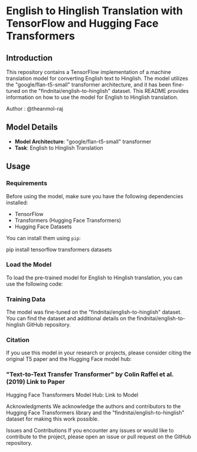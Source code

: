 # English to Hinglish Translation with TensorFlow and Hugging Face Transformers

## Introduction

This repository contains a TensorFlow implementation of a machine translation model for converting English text to Hinglish. The model utilizes the "google/flan-t5-small" transformer architecture, and it has been fine-tuned on the "findnitai/english-to-hinglish" dataset. This README provides information on how to use the model for English to Hinglish translation.

Author : @theanmol-raj
## Model Details

- **Model Architecture**: "google/flan-t5-small" transformer
- **Task**: English to Hinglish Translation

## Usage

### Requirements

Before using the model, make sure you have the following dependencies installed:

- TensorFlow
- Transformers (Hugging Face Transformers)
- Hugging Face Datasets

You can install them using `pip`:

pip install tensorflow transformers datasets


### Load the Model
To load the pre-trained model for English to Hinglish translation, you can use the following code:

### Training Data
The model was fine-tuned on the "findnitai/english-to-hinglish" dataset. You can find the dataset and additional details on the findnitai/english-to-hinglish GitHub repository.

### Citation
If you use this model in your research or projects, please consider citing the original T5 paper and the Hugging Face model hub:

### "Text-to-Text Transfer Transformer" by Colin Raffel et al. (2019) Link to Paper
Hugging Face Transformers Model Hub: Link to Model

Acknowledgments
We acknowledge the authors and contributors to the Hugging Face Transformers library and the "findnitai/english-to-hinglish" dataset for making this work possible.

Issues and Contributions
If you encounter any issues or would like to contribute to the project, please open an issue or pull request on the GitHub repository.
